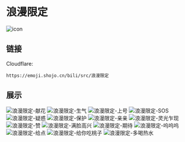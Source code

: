 # 浪漫限定
![icon](https://emoji.shojo.cn/bili/src/浪漫限定/icon.png)
## 链接
Cloudflare:
```
https://emoji.shojo.cn/bili/src/浪漫限定
```
## 展示
![浪漫限定-献花](https://emoji.shojo.cn/bili/src/浪漫限定/浪漫限定-献花.png)
![浪漫限定-生气](https://emoji.shojo.cn/bili/src/浪漫限定/浪漫限定-生气.png)
![浪漫限定-上号](https://emoji.shojo.cn/bili/src/浪漫限定/浪漫限定-上号.png)
![浪漫限定-SOS](https://emoji.shojo.cn/bili/src/浪漫限定/浪漫限定-SOS.png)
![浪漫限定-疑惑](https://emoji.shojo.cn/bili/src/浪漫限定/浪漫限定-疑惑.png)
![浪漫限定-保护](https://emoji.shojo.cn/bili/src/浪漫限定/浪漫限定-保护.png)
![浪漫限定-亲亲](https://emoji.shojo.cn/bili/src/浪漫限定/浪漫限定-亲亲.png)
![浪漫限定-灵光乍现](https://emoji.shojo.cn/bili/src/浪漫限定/浪漫限定-灵光乍现.png)
![浪漫限定-赞](https://emoji.shojo.cn/bili/src/浪漫限定/浪漫限定-赞.png)
![浪漫限定-满脸高兴](https://emoji.shojo.cn/bili/src/浪漫限定/浪漫限定-满脸高兴.png)
![浪漫限定-期待](https://emoji.shojo.cn/bili/src/浪漫限定/浪漫限定-期待.png)
![浪漫限定-呜呜呜](https://emoji.shojo.cn/bili/src/浪漫限定/浪漫限定-呜呜呜.png)
![浪漫限定-给点](https://emoji.shojo.cn/bili/src/浪漫限定/浪漫限定-给点.png)
![浪漫限定-给你吃桃子](https://emoji.shojo.cn/bili/src/浪漫限定/浪漫限定-给你吃桃子.png)
![浪漫限定-多喝热水](https://emoji.shojo.cn/bili/src/浪漫限定/浪漫限定-多喝热水.png)
